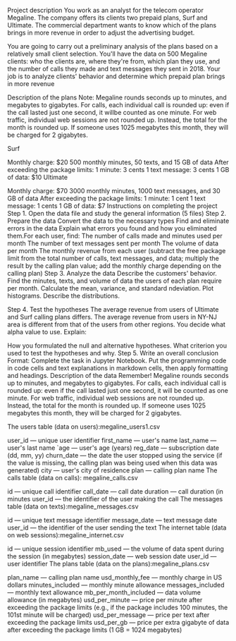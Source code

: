 Project description
You work as an analyst for the telecom operator Megaline. The company offers its clients two prepaid plans, Surf and Ultimate. The commercial department wants to know which of the plans brings in more revenue in order to adjust the advertising budget.

You are going to carry out a preliminary analysis of the plans based on a relatively small client selection. You'll have the data on 500 Megaline clients: who the clients are, where they're from, which plan they use, and the number of calls they made and text messages they sent in 2018. Your job is to analyze clients' behavior and determine which prepaid plan brings in more revenue

Description of the plans
Note: Megaline rounds seconds up to minutes, and megabytes to gigabytes. For calls, each individual call is rounded up: even if the call lasted just one second, it willbe counted as one minute. For web traffic, individual web sessions are not rounded up. Instead, the total for the month is rounded up. If someone uses 1025 megabytes this month, they will be charged for 2 gigabytes.

Surf

Monthly charge: $20
500 monthly minutes, 50 texts, and 15 GB of data
After exceeding the package limits:
1 minute: 3 cents
1 text message: 3 cents
1 GB of data: $10
Ultimate

Monthly charge: $70
3000 monthly minutes, 1000 text messages, and 30 GB of data
After exceeding the package limits:
1 minute: 1 cent
1 text message: 1 cents
1 GB of data: $7
Instructions on completing the project
Step 1. Open the data file and study the general information (5 files)
Step 2. Prepare the data
Convert the data to the necessary types
Find and eliminate errors in the data
Explain what errors you found and how you eliminated them.For each user, find:
The number of calls made and minutes used per month
The number of text messages sent per month
The volume of data per month
The monthly revenue from each user (subtract the free package limit from the total number of calls, text messages, and data; multiply the result by the calling plan value; add the monthly charge depending on the calling plan)
Step 3. Analyze the data
Describe the customers' behavior. Find the minutes, texts, and volume of data the users of each plan require per month. Calculate the mean, variance, and standard ndeviation. Plot histograms. Describe the distributions.

Step 4. Test the hypotheses
The average revenue from users of Ultimate and Surf calling plans differs.
The average revenue from users in NY-NJ area is different from that of the users from other regions.
You decide what alpha value to use. Explain:

How you formulated the null and alternative hypotheses.
What criterion you used to test the hypotheses and why.
Step 5. Write an overall conclusion
Format: Complete the task in Jupyter Notebook. Put the programming code in code cells and text explanations in markdown cells, then apply formatting and headings.
Description of the data
Remember! Megaline rounds seconds up to minutes, and megabytes to gigabytes. For calls, each individual call is rounded up: even if the call lasted just one second, it will be counted as one minute. For web traffic, individual web sessions are not rounded up. Instead, the total for the month is rounded up. If someone uses 1025 megabytes this month, they will be charged for 2 gigabytes.

The users table (data on users):megaline_users1.csv

user_id — unique user identifier
first_name — user's name
last_name — user's last name
`age — user's age (years)
reg_date — subscription date (dd, mm, yy)
churn_date — the date the user stopped using the service (if the value is missing, the calling plan was being used when this data was generated)
city — user's city of residence
plan — calling plan name
The calls table (data on calls): megaline_calls.csv

id — unique call identifier
call_date — call date
duration — call duration (in minutes
user_id — the identifier of the user making the call
The messages table (data on texts):megaline_messages.csv

id — unique text message identifier
message_date — text message date
user_id — the identifier of the user sending the text
The internet table (data on web sessions):megaline_internet.csv

id — unique session identifier
mb_used — the volume of data spent during the session (in megabytes)
session_date — web session date
user_id — user identifier
The plans table (data on the plans):megaline_plans.csv

plan_name — calling plan name
usd_monthly_fee — monthly charge in US dollars
minutes_included — monthly minute allowance
messages_included — monthly text allowance
mb_per_month_included — data volume allowance (in megabytes)
usd_per_minute — price per minute after exceeding the package limits (e.g., if the package includes 100 minutes, the 101st minute will be charged)
usd_per_message — price per text after exceeding the package limits
usd_per_gb — price per extra gigabyte of data after exceeding the package limits (1 GB = 1024 megabytes)
